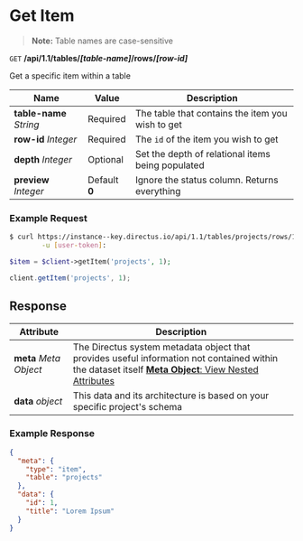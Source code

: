 # Get Item

> **Note:** Table names are case-sensitive

<span class="request">`GET` **/api/1.1/tables/_[table-name]_/rows/_[row-id]_**</span>

<span class="description">Get a specific item within a table</span>

<span class="arguments">Name</span> | Value | Description
--------|-----|------------
**table-name** _String_ | <span class="required">Required</span> | The table that contains the item you wish to get
**row-id** _Integer_ | <span class="required">Required</span> | The `id` of the item you wish to get
**depth** _Integer_ | <span class="default">Optional</span> | Set the depth of relational items being populated
**preview** _Integer_ | <span class="default">Default **0**</span> | Ignore the status column. Returns everything

### Example Request

```bash
$ curl https://instance--key.directus.io/api/1.1/tables/projects/rows/1 \
        -u [user-token]:
```

```php
$item = $client->getItem('projects', 1);
```

```javascript
client.getItem('projects', 1);
```

## Response

<span class="attributes">Attribute</span> | Description
-------|------------
**meta** _Meta Object_ | The Directus system metadata object that provides useful information not contained within the dataset itself [**Meta Object**: View Nested Attributes](/overview/objects-model.md#meta-object)
<span class="custom">**data**</span> _object_ | <span class="custom">This data and its architecture is based on your specific project's schema</span>

### Example Response

```json
{
  "meta": {
    "type": "item",
    "table": "projects"
  },
  "data": {
    "id": 1,
    "title": "Lorem Ipsum"
  }
}
```
